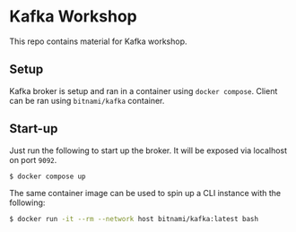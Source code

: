 # Kafka Workshop

This repo contains material for Kafka workshop.

## Setup

Kafka broker is setup and ran in a container using `docker compose`. Client can
be ran using `bitnami/kafka` container.

## Start-up

Just run the following to start up the broker. It will be exposed via localhost
on port `9092`.

```sh
$ docker compose up
```

The same container image can be used to spin up a CLI instance with the
following:

```sh
$ docker run -it --rm --network host bitnami/kafka:latest bash
```
